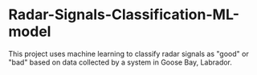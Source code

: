 # Radar-Signals-Classification-ML-model
This project uses machine learning to classify radar signals as "good" or "bad" based on data collected by a system in Goose Bay, Labrador. 
